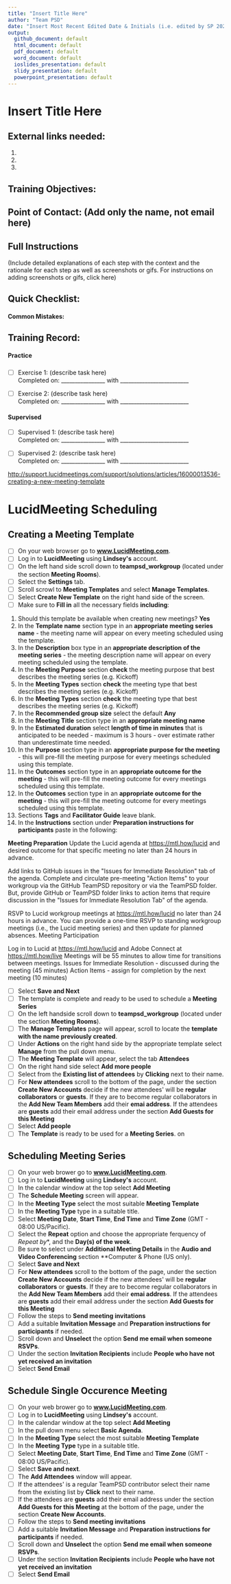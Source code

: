 ```yaml
---
title: "Insert Title Here"
author: "Team PSD"
date: "Insert Most Recent Edited Date & Initials (i.e. edited by SP 2020_01_01)"
output: 
  github_document: default
  html_document: default
  pdf_document: default
  word_document: default
  ioslides_presentation: default
  slidy_presentation: default
  powerpoint_presentation: default
---
```


# Insert Title Here

## External links needed:
1.
2.
3.

## Training Objectives:

## Point of Contact: (Add only the name, not email here)

## Full Instructions
(Include detailed explanations of each step with the context and the rationale for each step as well as screenshots or gifs. For instructions on adding screenshots or gifs, click here)

## Quick Checklist:
#### Common Mistakes:

## Training Record:
#### Practice
###
- [ ] Exercise 1: (describe task here)     
Completed on: ________________ with _________________________ 

- [ ] Exercise 2: (describe task here)        
Completed on: ________________ with _________________________  

#### Supervised 
- [ ] Supervised 1: (describe task here)        
Completed on: ________________ with _________________________  

- [ ] Supervised 2: (describe task here)        
Completed on: ________________ with _________________________  



http://support.lucidmeetings.com/support/solutions/articles/16000013536-creating-a-new-meeting-template


# LucidMeeting Scheduling

## Creating a Meeting Template
- [ ] On your web browser go to **www.LucidMeeting.com**. 
- [ ] Log in to **LucidMeeting** using **Lindsey's** account.
- [ ] On the left hand side scroll down to **teampsd_workgroup** (located under the section **Meeting Rooms**).
- [ ] Select the **Settings** tab.
- [ ] Scroll scrowl to **Meeting Templates** and select **Manage Templates**.
- [ ] Select **Create New Template** on the right hand side of the screen.
- [ ] Make sure to **Fill in** all the necessary fields **including**: 

1. Should this template be available when creating new meetings? **Yes**
2. In the **Template name** section type in an **appropriate meeting series name** - the meeting name will appear on every meeting scheduled using the template.
3. In the **Description** box type in an **appropriate description of the meeting series** - the meeting description name will appear on every meeting scheduled using the template.
4. In the **Meeting Purpose** section **check** the meeting purpose that best describes the meeting series (e.g. Kickoff)
5. In the **Meeting Types** section **check** the meeting type that best describes the meeting series (e.g. Kickoff)
6. In the **Meeting Types** section **check** the meeting type that best describes the meeting series (e.g. Kickoff)
7. In the **Recommended group size** select the default **Any**
8. In the **Meeting Title** section type in an **appropriate meeting name**
9. In the **Estimated duration** select **length of time in minutes** that is anticipated to be needed - maximum is 3 hours - over estimate rather than underestimate time needed.
10. In the **Purpose** section type in an **appropriate purpose for the meeting** - this will pre-fill the meeting purpose for every meetings scheduled using this template.
11. In the **Outcomes** section type in an **appropriate outcome for the meeting** - this will pre-fill the meeting outcome for every meetings scheduled using this template.
12. In the **Outcomes** section type in an **appropriate outcome for the meeting** - this will pre-fill the meeting outcome for every meetings scheduled using this template.
13. Sections **Tags** and **Facilitator Guide** leave blank.
14. In the **Instructions** section under **Preparation instructions for participants** paste in the following:

**Meeting Preparation** 
Update the Lucid agenda at https://mtl.how/lucid and desired outcome for that specific meeting no later than 24 hours in advance. 

Add links to GitHub issues in the "Issues for Immediate Resolution" tab of the agenda.
Complete and circulate pre-meeting "Action Items" to your workgroup via the GitHub TeamPSD repository or via the TeamPSD folder. But, provide GitHub or TeamPSD folder links to action items that require discussion in the "Issues for Immediate Resolution Tab" of the agenda.

RSVP to Lucid workgroup meetings at https://mtl.how/lucid no later than 24 hours in advance. You can provide a one-time RSVP to standing workgroup meetings (i.e., the Lucid meeting series) and then update for planned absences.
Meeting Participation

Log in to Lucid at https://mtl.how/lucid and Adobe Connect at https://mtl.how/live 
Meetings will be 55 minutes to allow time for transitions between meetings. 
Issues for Immediate Resolution - discussed during the meeting (45 minutes)
Action Items - assign for completion by the next meeting (10 minutes)

- [ ] Select **Save and Next**
- [ ] The template is complete and ready to be used to schedule a **Meeting Series**
- [ ] On the left handside scroll down to **teampsd_workgroup** (located under the section **Meeting Rooms**).
- [ ] The **Manage Templates** page will appear, scroll to locate the **template with the name previously created**.
- [ ] Under **Actions** on the right hand side by the appropriate template select **Manage** from the pull down menu.
- [ ] The **Meeting Template** will appear, select the tab **Attendees**
- [ ] On the right hand side select **Add more people**
- [ ] Select from the **Existing list of attendees** by **Clicking** next to their name. 
- [ ] For **New attendees** scroll to the bottom of the page, under the section **Create New Accounts** decide if the new attendees' will be **regular collaborators** or **guests**.  If they are to become regular collaborators in the **Add New Team Members** add their **emai address**.  If the attendees are **guests** add their email address under the section **Add Guests for this Meeting**
- [ ] Select **Add people**
- [ ] The **Template** is ready to be used for a **Meeting Series**.
on 

## Scheduling Meeting Series
- [ ] On your web brower go to **www.LucidMeeting.com**. 
- [ ] Log in to **LucidMeeting** using **Lindsey's** account.
- [ ] In the calendar window at the top select **Add Meeting**
- [ ] The **Schedule Meeting** screen will appear.
- [ ] In the **Meeting Type** select the most suitable **Meeting Template**
- [ ] In the **Meeting Type** type in a suitable title.
- [ ] Select **Meeting Date**, **Start Time**, **End Time** and **Time Zone** (GMT - 08:00 US/Pacific).
- [ ] Select the **Repeat** option and choose the appropriate ferquency of *Repeat by**, and the **Day(s) of the week**.
- [ ] Be sure to select under **Additional Meeting Details** in the **Audio and Video Conferencing** section **Computer & Phone (US only).
- [ ] Select **Save and Next**
- [ ] For **New attendees** scroll to the bottom of the page, under the section **Create New Accounts** decide if the new attendees' will be **regular collaborators** or **guests**.  If they are to become regular collaborators in the **Add New Team Members** add their **emai address**.  If the attendees are **guests** add their email address under the section **Add Guests for this Meeting**
- [ ] Follow the steps to **Send meeting invitations**
- [ ] Add a suitable **Invitation Message** and **Preparation instructions for participants** if needed.
- [ ] Scroll down and **Unselect** the option **Send me email when someone RSVPs**.
- [ ] Under the section **Invitation Recipients** include **People who have not yet received an invitation**
- [ ] Select **Send Email**

## Schedule Single Occurence Meeting
- [ ] On your web brower go to **www.LucidMeeting.com**. 
- [ ] Log in to **LucidMeeting** using **Lindsey's** account.
- [ ] In the calendar window at the top select **Add Meeting**
- [ ] In the pull down menu select **Basic Agenda**.
- [ ] In the **Meeting Type** select the most suitable **Meeting Template**
- [ ] In the **Meeting Type** type in a suitable title.
- [ ] Select **Meeting Date**, **Start Time**, **End Time** and **Time Zone** (GMT - 08:00 US/Pacific).
- [ ] Select **Save and next**.
- [ ] The **Add Attendees** window will appear. 
- [ ] If the attendees' is a regular TeamPSD contributor select their name from the existing list by **Click** next to their name.
- [ ] If the attendees are **guests** add their email address under the section **Add Guests for this Meeting** at the bottom of the page, under the section **Create New Accounts**.
- [ ] Follow the steps to **Send meeting invitations**
- [ ] Add a suitable **Invitation Message** and **Preparation instructions for participants** if needed.
- [ ] Scroll down and **Unselect** the option **Send me email when someone RSVPs**.
- [ ] Under the section **Invitation Recipients** include **People who have not yet received an invitation**
- [ ] Select **Send Email**
